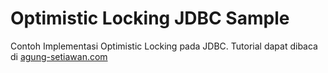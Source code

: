 Optimistic Locking JDBC Sample
==============================
Contoh Implementasi Optimistic Locking pada JDBC.
Tutorial dapat dibaca di [agung-setiawan.com](http://agung-setiawan.com/implementasi-optimistic-locking-jdbc/ "Agung Setiawan")
